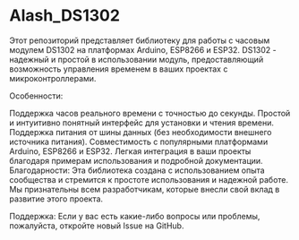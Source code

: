 # Alash_DS1302
Этот репозиторий представляет библиотеку для работы с часовым модулем DS1302 на платформах Arduino, ESP8266 и ESP32. DS1302 - надежный и простой в использовании модуль, предоставляющий возможность управления временем в ваших проектах с микроконтроллерами.

Особенности:

Поддержка часов реального времени с точностью до секунды.
Простой и интуитивно понятный интерфейс для установки и чтения времени.
Поддержка питания от шины данных (без необходимости внешнего источника питания).
Совместимость с популярными платформами Arduino, ESP8266 и ESP32.
Легкая интеграция в ваши проекты благодаря примерам использования и подробной документации.
Благодарности:
Эта библиотека создана с использованием опыта сообщества и стремится к простоте использования и надежной работе. Мы признательны всем разработчикам, которые внесли свой вклад в развитие этого проекта.

Поддержка:
Если у вас есть какие-либо вопросы или проблемы, пожалуйста, откройте новый Issue на GitHub.

